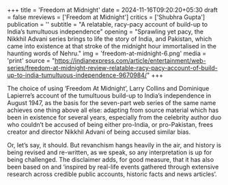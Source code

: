 +++
title = 'Freedom at Midnight'
date = 2024-11-16T09:20:20+05:30
draft = false
mreviews = ['Freedom at Midnight']
critics = ['Shubhra Gupta']
publication = ''
subtitle = "A relatable, racy-pacy account of build-up to India’s tumultuous independence"
opening = "Sprawling yet pacy, the Nikkhil Advani series brings to life the story of India, and Pakistan, which came into existence at that stroke of the midnight hour immortalised in the haunting words of Nehru."
img = 'freedom-at-midnight-6.png'
media = 'print'
source = "https://indianexpress.com/article/entertainment/web-series/freedom-at-midnight-review-relatable-racy-pacy-account-of-build-up-to-india-tumultuous-independence-9670984/"
+++

The choice of using ‘Freedom At Midnight’, Larry Collins and Dominique Lapierre’s account of the tumultuous build-up to India’s independence in August 1947, as the basis for the seven-part web series of the same name achieves one thing above all else: adapting from source material which has been in existence for several years, especially from the celebrity author duo who couldn’t be accused of being either pro-India, or pro-Pakistan, frees creator and director Nikkhil Advani of being accused similar bias.

Or, let’s say, it should. But revanchism hangs heavily in the air, and history is being revised and re-written, as we speak, so any interpretation is up for being challenged. The disclaimer adds, for good measure, that it has also been based on and ‘inspired by real-life events gathered through extensive research across credible public accounts, historic facts and news articles’.
